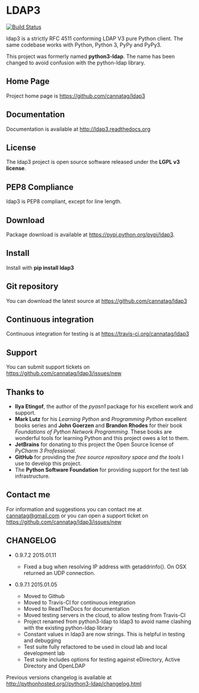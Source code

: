LDAP3
=====

[![Build Status](https://travis-ci.org/cannatag/ldap3.svg?branch=master)](https://travis-ci.org/cannatag/ldap3)
    
    
ldap3 is a strictly RFC 4511 conforming LDAP V3 pure Python client. The same codebase works with Python, Python 3, PyPy and PyPy3.

This project was formerly named **python3-ldap**. The name has been changed to avoid confusion with the python-ldap library.

Home Page
---------

Project home page is https://github.com/cannatag/ldap3


Documentation
-------------

Documentation is available at http://ldap3.readthedocs.org


License
-------

The ldap3 project is open source software released under the **LGPL v3 license**.


PEP8 Compliance
---------------

ldap3 is PEP8 compliant, except for line length.


Download
--------

Package download is available at https://pypi.python.org/pypi/ldap3.


Install
-------

Install with **pip install ldap3**


Git repository
--------------

You can download the latest source at https://github.com/cannatag/ldap3


Continuous integration
----------------------

Continuous integration for testing is at https://travis-ci.org/cannatag/ldap3

Support
-------

You can submit support tickets on https://github.com/cannatag/ldap3/issues/new


Thanks to
---------

* **Ilya Etingof**, the author of the *pyasn1* package for his excellent work and support.
* **Mark Lutz** for his *Learning Python* and *Programming Python* excellent books series and **John Goerzen** and **Brandon Rhodes** for their book *Foundations of Python Network Programming*. These books are wonderful tools for learning Python and this project owes a lot to them.
* **JetBrains** for donating to this project the Open Source license of *PyCharm 3 Professional*.
* **GitHub** for providing the *free source repository space and the tools* I use to develop this project.
* The **Python Software Foundation** for providing support for the test lab infrastructure.


Contact me
----------

For information and suggestions you can contact me at cannatag@gmail.com or you can open a support ticket on https://github.com/cannatag/ldap3/issues/new

CHANGELOG
---------

* 0.9.7.2 2015.01.11
    - Fixed a bug when resolving IP address with getaddrinfo(). On OSX returned an UDP connection.

* 0.9.7.1 2015.01.05
    - Moved to Github
    - Moved to Travis-CI for continuous integration
    - Moved to ReadTheDocs for documentation
    - Moved testing servers in the cloud, to allow testing from Travis-CI
    - Project renamed from python3-ldap to ldap3 to avoid name clashing with the existing python-ldap library
    - Constant values in ldap3 are now strings. This is helpful in testing and debugging
    - Test suite fully refactored to be used in cloud lab and local development lab
    - Test suite includes options for testing against eDirectory, Active Directory and OpenLDAP

Previous versions changelog is available at http://pythonhosted.org//python3-ldap/changelog.html
